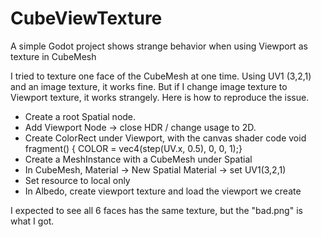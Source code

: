 # CubeViewTexture
A simple Godot project shows strange behavior when using Viewport as texture in CubeMesh

I tried to texture one face of the CubeMesh at one time. Using UV1 (3,2,1) and an image texture, it works fine. But if I change image texture to Viewport texture, it works strangely. Here is how to reproduce the issue.
- Create a root Spatial node.
- Add Viewport Node -> close HDR / change usage to 2D.
- Create ColorRect under Viewport, with the canvas shader code void fragment() { COLOR = vec4(step(UV.x, 0.5), 0, 0, 1);}
- Create a MeshInstance with a CubeMesh under Spatial
- In CubeMesh, Material -> New Spatial Material -> set UV1(3,2,1)
- Set resource to local only
- In Albedo, create viewport texture and load the viewport we create

I expected to see all 6 faces has the same texture, but the "bad.png" is what I got.

